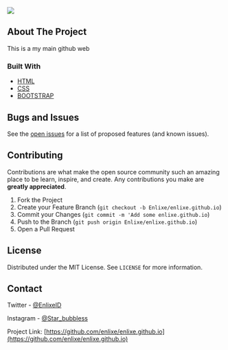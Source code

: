 <!-- PROJECT SHIELDS -->
<a href="#" alt="Version">
    <img src="https://img.shields.io/badge/VERSION-v0.1.2-blue?style=for-the-badge&logo=version" /></a>

<!-- ABOUT THE PROJECT -->
## About The Project

This is a my main github web

### Built With

* [HTML]()
* [CSS]()
* [BOOTSTRAP]()

<!-- ROADMAP -->
## Bugs and Issues

See the [open issues](https://github.com/enlixe/enlixe.github.io/issues) for a list of proposed features (and known issues).

<!-- CONTRIBUTING -->
## Contributing

Contributions are what make the open source community such an amazing place to be learn, inspire, and create. Any contributions you make are **greatly appreciated**.

1. Fork the Project
2. Create your Feature Branch (`git checkout -b Enlixe/enlixe.github.io`)
3. Commit your Changes (`git commit -m 'Add some enlixe.github.io`)
4. Push to the Branch (`git push origin Enlixe/enlixe.github.io`)
5. Open a Pull Request

<!-- LICENSE -->
## License

Distributed under the MIT License. See `LICENSE` for more information.

<!-- CONTACT -->
## Contact

Twitter - [@EnlixeID](https://twitter.com/EnlixeId)

Instagram - [@Star_bubbless](https://instagram.com/star_bubbless)


Project Link: [https://github.com/enlixe/enlixe.github.io](https://github.com/enlixe/enlixe.github.io)